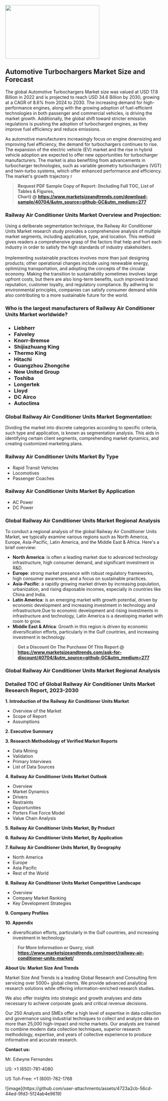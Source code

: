 <p><img class="alignnone size-medium wp-image-20088" src="https://ffe5etoiles.com/wp-content/uploads/2024/12/MST1-300x171.png" alt="" width="300" height="171" /></p><h2>Automotive Turbochargers Market Size and Forecast</h2><p>The global Automotive Turbochargers Market size was valued at USD 17.8 Billion in 2022 and is projected to reach USD 34.6 Billion by 2030, growing at a CAGR of 8.6% from 2024 to 2030. The increasing demand for high-performance engines, along with the growing adoption of fuel-efficient technologies in both passenger and commercial vehicles, is driving the market growth. Additionally, the global shift toward stricter emission regulations is pushing the adoption of turbocharged engines, as they improve fuel efficiency and reduce emissions.</p><p>As automotive manufacturers increasingly focus on engine downsizing and improving fuel efficiency, the demand for turbochargers continues to rise. The expansion of the electric vehicle (EV) market and the rise in hybrid vehicle adoption are expected to offer new opportunities for turbocharger manufacturers. The market is also benefiting from advancements in turbocharger technologies, such as variable geometry turbochargers (VGT) and twin-turbo systems, which offer enhanced performance and efficiency. The market's growth trajectory r</p><blockquote id="" class=""><strong>Request PDF Sample Copy of Report: (Including Full TOC, List of Tables &amp; Figures, Chart)&nbsp;@&nbsp;<strong><a href="https://www.marketsizeandtrends.com/download-sample/40704/&utm_source=github-GC&utm_medium=277" target="_blank">https://www.marketsizeandtrends.com/download-sample/40704/&utm_source=github-GC&utm_medium=277</a></strong></strong></blockquote><h3 id="" class="">Railway Air Conditioner Units Market&nbsp;Overview and Projection:</h3><p id="" class="">Using a deliberate segmentation technique, the Railway Air Conditioner Units Market research study provides a comprehensive analysis of multiple market segments, including application, type, and location. This method gives readers a comprehensive grasp of the factors that help and hurt each industry in order to satisfy the high standards of industry stakeholders. <br /> <br />Implementing sustainable practices involves more than just designing products; other operational changes include using renewable energy, optimizing transportation, and adopting the concepts of the circular economy. Making the transition to sustainability sometimes involves large upfront costs, but there are also long-term benefits, such improved brand reputation, customer loyalty, and regulatory compliance. By adhering to environmental principles, companies can satisfy consumer demand while also contributing to a more sustainable future for the world.</p><h3 id="" class="">Who is the largest manufacturers of&nbsp;Railway Air Conditioner Units Market worldwide?</h3><h3 class=""><p><ul><li>Liebherr </li><li> Faiveley </li><li> Knorr-Bremse </li><li> Shijiazhuang King </li><li> Thermo King </li><li> Hitachi </li><li> Guangzhou Zhongche </li><li> New United Group </li><li> Toshiba </li><li> Longertek </li><li> Lloyd </li><li> DC Airco </li><li> Autoclima</li></ul></p></h3><h3 id="" class="">Global&nbsp;Railway Air Conditioner Units Market Segmentation:</h3><p id="" class="">Dividing the market into discrete categories according to specific criteria, such type and application, is known as segmentation analysis. This aids in identifying certain client segments, comprehending market dynamics, and creating customized marketing plans.</p><h3 id="" class="">Railway Air Conditioner Units Market&nbsp;By Type</h3><p><p><ul><li>Rapid Transit Vehicles </li><li> Locomotives </li><li> Passenger Coaches</p></li></ul></p></p><h3 id="" class="">Railway Air Conditioner Units Market&nbsp;By Application</h3><p class=""><p><ul><li>AC Power </li><li> DC Power</li></ul></p></p><h3 id="" class="">Global Railway Air Conditioner Units Market Regional Analysis</h3><p id="" class="">To conduct a regional analysis of the global Railway Air Conditioner Units Market, we typically examine various regions such as North America, Europe, Asia-Pacific, Latin America, and the Middle East &amp; Africa. Here's a brief overview:</p><ul><li><strong>North America</strong>: is often a leading market due to advanced technology infrastructure, high consumer demand, and significant investment in R&amp;D.</li><li><strong>Europe</strong>: strong market presence with robust regulatory frameworks, high consumer awareness, and a focus on sustainable practices.</li><li><strong>Asia-Pacific</strong>: a rapidly growing market driven by increasing population, urbanization, and rising disposable incomes, especially in countries like China and India.</li><li><strong>Latin America</strong>: is an emerging market with growth potential, driven by economic development and increasing investment in technology and infrastructure.Due to economic development and rising investments in infrastructure and technology, Latin America is a developing market with room to grow.</li><li><strong>Middle East &amp; Africa</strong>: Growth in this region is driven by economic diversification efforts, particularly in the Gulf countries, and increasing investment in technology.</li></ul><blockquote id="" class=""><strong>Get a Discount On The Purchase Of This Report @ <strong><a href="https://www.marketsizeandtrends.com/ask-for-discount/40704/&utm_source=github-GC&utm_medium=277" target="_blank">https://www.marketsizeandtrends.com/ask-for-discount/40704/&utm_source=github-GC&utm_medium=277</a></strong></strong></blockquote><h3 id="" class="">Global Railway Air Conditioner Units Market Regional Analysis</h3><h3 id="" class="">Detailed TOC of Global Railway Air Conditioner Units Market Research Report, 2023-2030</h3><p id="" class=""><strong>1. Introduction of the Railway Air Conditioner Units Market</strong></p><ul><li>Overview of the Market</li><li>Scope of Report</li><li>Assumptions</li></ul><p id="" class=""><strong>2. Executive Summary</strong></p><p id="" class=""><strong>3. Research Methodology of Verified Market Reports</strong></p><ul><li>Data Mining</li><li>Validation</li><li>Primary Interviews</li><li>List of Data Sources</li></ul><p id="" class=""><strong>4. Railway Air Conditioner Units Market Outlook</strong></p><ul><li>Overview</li><li>Market Dynamics</li><li>Drivers</li><li>Restraints</li><li>Opportunities</li><li>Porters Five Force Model</li><li>Value Chain Analysis</li></ul><p id="" class=""><strong>5. Railway Air Conditioner Units Market, By Product</strong></p><p id="" class=""><strong>6. Railway Air Conditioner Units Market, By Application</strong></p><p id="" class=""><strong>7. Railway Air Conditioner Units Market, By Geography</strong></p><ul><li>North America</li><li>Europe</li><li>Asia Pacific</li><li>Rest of the World</li></ul><p id="" class=""><strong>8. Railway Air Conditioner Units Market Competitive Landscape</strong></p><ul><li>Overview</li><li>Company Market Ranking</li><li>Key Development Strategies</li></ul><p id="" class=""><strong>9. Company Profiles</strong></p><p id="" class=""><strong>10. Appendix</strong></p><ul><li>diversification efforts, particularly in the Gulf countries, and increasing investment in technology.</li></ul><blockquote id="" class=""><strong>For More Information or Query, visit <strong><strong><a href="https://www.marketsizeandtrends.com/report/railway-air-conditioner-units-market/" target="_blank">https://www.marketsizeandtrends.com/report/railway-air-conditioner-units-market/</a></strong></strong></strong></blockquote><p id="" class=""><strong>About Us: Market Size And Trends</strong></p><p id="" class="">Market Size And Trends is a leading Global Research and Consulting firm servicing over 5000+ global clients. We provide advanced analytical research solutions while offering information-enriched research studies.</p><p id="" class="">We also offer insights into strategic and growth analyses and data necessary to achieve corporate goals and critical revenue decisions.</p><p id="" class="">Our 250 Analysts and SMEs offer a high level of expertise in data collection and governance using industrial techniques to collect and analyze data on more than 25,000 high-impact and niche markets. Our analysts are trained to combine modern data collection techniques, superior research methodology, expertise, and years of collective experience to produce informative and accurate research.</p><p id="" class=""><strong>Contact us:</strong></p><p id="" class="">Mr. Edwyne Fernandes</p><p id="" class="">US: +1 (650)-781-4080</p><p id="" class="">US Toll-Free: +1 (800)-782-1768</p>
![image](https://github.com/user-attachments/assets/4723a2cb-56cd-44ed-9fd3-5f24ab4e9619)
